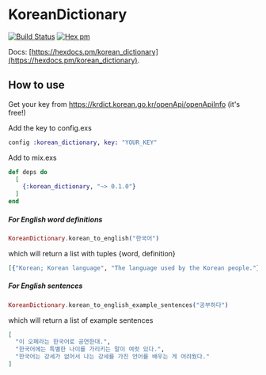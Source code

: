 # KoreanDictionary



[![Build Status](https://travis-ci.org/JorisKok/korean_dictionary.svg?branch=master)](https://travis-ci.org/JorisKok/korean_dictionary)
[![Hex pm](http://img.shields.io/hexpm/v/korean_dictionary.svg?style=flat)](https://hex.pm/packages/korean_dictionary)

Docs: [https://hexdocs.pm/korean_dictionary](https://hexdocs.pm/korean_dictionary).


## How to use

Get your key from
https://krdict.korean.go.kr/openApi/openApiInfo  (it's free!)

Add the key to config.exs
```elixir
config :korean_dictionary, key: "YOUR_KEY"
```

Add to mix.exs

```elixir
def deps do
  [
    {:korean_dictionary, "~> 0.1.0"}
  ]
end
```

##### For English word definitions
```elixir
KoreanDictionary.korean_to_english("한국어")
```
which will return a list with tuples {word, definition}
```elixir
[{"Korean; Korean language", "The language used by the Korean people."}]
```

##### For English sentences
```elixir
KoreanDictionary.korean_to_english_example_sentences("공부하다")
```

which will return a list of example sentences
```elixir
[
  "이 오페라는 한국어로 공연한대.",
  "한국어에는 특별한 나이를 가리키는 말이 여럿 있다.",
  "한국어는 강세가 없어서 나는 강세를 가진 언어를 배우는 게 어려웠다."
]
```

